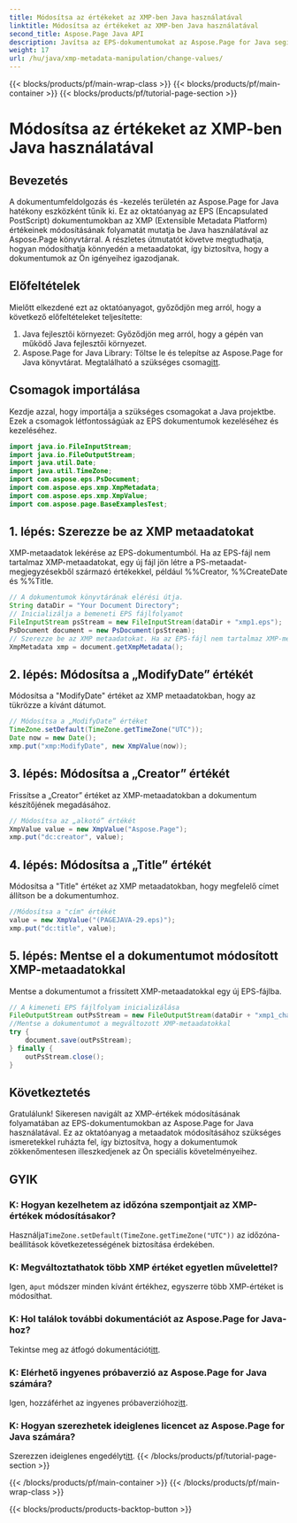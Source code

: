 ```yaml
---
title: Módosítsa az értékeket az XMP-ben Java használatával
linktitle: Módosítsa az értékeket az XMP-ben Java használatával
second_title: Aspose.Page Java API
description: Javítsa az EPS-dokumentumokat az Aspose.Page for Java segítségével. Könnyedén módosíthatja az XMP metaadatokat a személyre szabott és professzionális tartalom érdekében. #JavaDevelopment
weight: 17
url: /hu/java/xmp-metadata-manipulation/change-values/
---
```


{{< blocks/products/pf/main-wrap-class >}}
{{< blocks/products/pf/main-container >}}
{{< blocks/products/pf/tutorial-page-section >}}

# Módosítsa az értékeket az XMP-ben Java használatával

## Bevezetés
A dokumentumfeldolgozás és -kezelés területén az Aspose.Page for Java hatékony eszközként tűnik ki. Ez az oktatóanyag az EPS (Encapsulated PostScript) dokumentumokban az XMP (Extensible Metadata Platform) értékeinek módosításának folyamatát mutatja be Java használatával az Aspose.Page könyvtárral. A részletes útmutatót követve megtudhatja, hogyan módosíthatja könnyedén a metaadatokat, így biztosítva, hogy a dokumentumok az Ön igényeihez igazodjanak.
## Előfeltételek
Mielőtt elkezdené ezt az oktatóanyagot, győződjön meg arról, hogy a következő előfeltételeket teljesítette:
1. Java fejlesztői környezet: Győződjön meg arról, hogy a gépén van működő Java fejlesztői környezet.
2.  Aspose.Page for Java Library: Töltse le és telepítse az Aspose.Page for Java könyvtárat. Megtalálható a szükséges csomag[itt](https://releases.aspose.com/page/java/).
## Csomagok importálása
Kezdje azzal, hogy importálja a szükséges csomagokat a Java projektbe. Ezek a csomagok létfontosságúak az EPS dokumentumok kezeléséhez és kezeléséhez.
```java
import java.io.FileInputStream;
import java.io.FileOutputStream;
import java.util.Date;
import java.util.TimeZone;
import com.aspose.eps.PsDocument;
import com.aspose.eps.xmp.XmpMetadata;
import com.aspose.eps.xmp.XmpValue;
import com.aspose.page.BaseExamplesTest;
```
## 1. lépés: Szerezze be az XMP metaadatokat
XMP-metaadatok lekérése az EPS-dokumentumból. Ha az EPS-fájl nem tartalmaz XMP-metaadatokat, egy új fájl jön létre a PS-metaadat-megjegyzésekből származó értékekkel, például %%Creator, %%CreateDate és %%Title.
```java
// A dokumentumok könyvtárának elérési útja.
String dataDir = "Your Document Directory";
// Inicializálja a bemeneti EPS fájlfolyamot
FileInputStream psStream = new FileInputStream(dataDir + "xmp1.eps");
PsDocument document = new PsDocument(psStream);
// Szerezze be az XMP metaadatokat. Ha az EPS-fájl nem tartalmaz XMP-metaadatokat, egy újat hoz létre a PS-metaadat-megjegyzésekből származó értékekkel
XmpMetadata xmp = document.getXmpMetadata();
```
## 2. lépés: Módosítsa a „ModifyDate” értékét
Módosítsa a "ModifyDate" értéket az XMP metaadatokban, hogy az tükrözze a kívánt dátumot.
```java
// Módosítsa a „ModifyDate” értéket
TimeZone.setDefault(TimeZone.getTimeZone("UTC"));
Date now = new Date();
xmp.put("xmp:ModifyDate", new XmpValue(now));
```
## 3. lépés: Módosítsa a „Creator” értékét
Frissítse a „Creator” értéket az XMP-metaadatokban a dokumentum készítőjének megadásához.
```java
// Módosítsa az „alkotó” értékét
XmpValue value = new XmpValue("Aspose.Page");
xmp.put("dc:creator", value);
```
## 4. lépés: Módosítsa a „Title” értékét
Módosítsa a "Title" értéket az XMP metaadatokban, hogy megfelelő címet állítson be a dokumentumhoz.
```java
//Módosítsa a "cím" értékét
value = new XmpValue("(PAGEJAVA-29.eps)");
xmp.put("dc:title", value);
```
## 5. lépés: Mentse el a dokumentumot módosított XMP-metaadatokkal
Mentse a dokumentumot a frissített XMP-metaadatokkal egy új EPS-fájlba.
```java
// A kimeneti EPS fájlfolyam inicializálása
FileOutputStream outPsStream = new FileOutputStream(dataDir + "xmp1_changed.eps");
//Mentse a dokumentumot a megváltozott XMP-metaadatokkal
try {
    document.save(outPsStream);
} finally {
    outPsStream.close();
}
```
## Következtetés
Gratulálunk! Sikeresen navigált az XMP-értékek módosításának folyamatában az EPS-dokumentumokban az Aspose.Page for Java használatával. Ez az oktatóanyag a metaadatok módosításához szükséges ismeretekkel ruházta fel, így biztosítva, hogy a dokumentumok zökkenőmentesen illeszkedjenek az Ön speciális követelményeihez.
## GYIK
### K: Hogyan kezelhetem az időzóna szempontjait az XMP-értékek módosításakor?
 Használja`TimeZone.setDefault(TimeZone.getTimeZone("UTC"))` az időzóna-beállítások következetességének biztosítása érdekében.
### K: Megváltoztathatok több XMP értéket egyetlen művelettel?
 Igen, a`put` módszer minden kívánt értékhez, egyszerre több XMP-értéket is módosíthat.
### K: Hol találok további dokumentációt az Aspose.Page for Java-hoz?
 Tekintse meg az átfogó dokumentációt[itt](https://reference.aspose.com/page/java/).
### K: Elérhető ingyenes próbaverzió az Aspose.Page for Java számára?
 Igen, hozzáférhet az ingyenes próbaverzióhoz[itt](https://releases.aspose.com/).
### K: Hogyan szerezhetek ideiglenes licencet az Aspose.Page for Java számára?
 Szerezzen ideiglenes engedélyt[itt](https://purchase.aspose.com/temporary-license/).
{{< /blocks/products/pf/tutorial-page-section >}}

{{< /blocks/products/pf/main-container >}}
{{< /blocks/products/pf/main-wrap-class >}}

{{< blocks/products/products-backtop-button >}}

